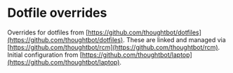 # Dotfile overrides

Overrides for dotfiles from
[https://github.com/thoughtbot/dotfiles](https://github.com/thoughtbot/dotfiles). These are linked and managed via [https://github.com/thoughtbot/rcm](https://github.com/thoughtbot/rcm). Initial configuration from [https://github.com/thoughtbot/laptop](https://github.com/thoughtbot/laptop).
